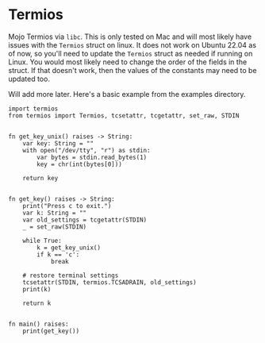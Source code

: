 # Termios

Mojo Termios via `libc`. This is only tested on Mac and will most likely have issues with the `Termios` struct on linux. It does not work on Ubuntu 22.04 as of now, so you'll need to update the `Termios` struct as needed if running on Linux. You would most likely need to change the order of the fields in the struct. If that doesn't work, then the values of the constants may need to be updated too.

Will add more later. Here's a basic example from the examples directory.

```mojo
import termios
from termios import Termios, tcsetattr, tcgetattr, set_raw, STDIN


fn get_key_unix() raises -> String:
    var key: String = ""
    with open("/dev/tty", "r") as stdin:
        var bytes = stdin.read_bytes(1)
        key = chr(int(bytes[0]))

    return key


fn get_key() raises -> String:
    print("Press c to exit.")
    var k: String = ""
    var old_settings = tcgetattr(STDIN)
    _ = set_raw(STDIN)

    while True:
        k = get_key_unix()
        if k == 'c':
            break

    # restore terminal settings
    tcsetattr(STDIN, termios.TCSADRAIN, old_settings)
    print(k)

    return k


fn main() raises:
    print(get_key())

```
